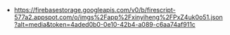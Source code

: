 - https://firebasestorage.googleapis.com/v0/b/firescript-577a2.appspot.com/o/imgs%2Fapp%2Fxinyiheng%2FPxZ4uk0o51.json?alt=media&token=4aded0b0-0e10-42b4-a089-c6aa74af911c

